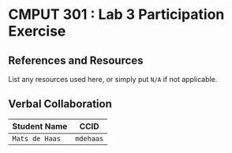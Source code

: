 # CMPUT 301 : Lab 3 Participation Exercise

## References and Resources

List any resources used here, or simply put `N/A` if not applicable.

## Verbal Collaboration

| Student Name | CCID      |
|--------------|-----------|
|`Mats de Haas`| `mdehaas` |
